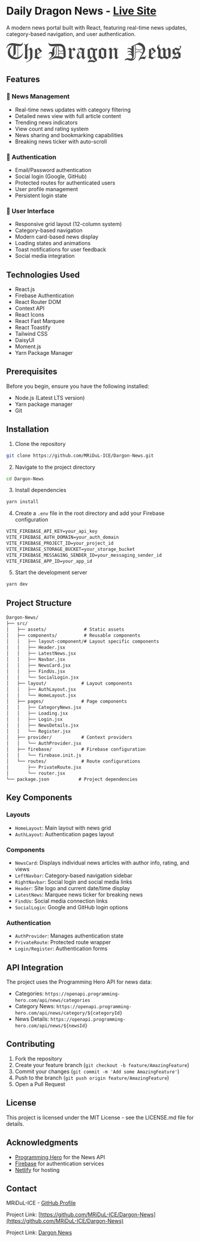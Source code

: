 # Daily Dragon News - [Live Site](https://dailydragonnews.netlify.app/)

A modern news portal built with React, featuring real-time news updates, category-based navigation, and user authentication.

![Daily Dragon News](./src/assets/logo.png)

## Features

### 📰 News Management
- Real-time news updates with category filtering
- Detailed news view with full article content
- Trending news indicators
- View count and rating system
- News sharing and bookmarking capabilities
- Breaking news ticker with auto-scroll

### 🔐 Authentication
- Email/Password authentication
- Social login (Google, GitHub)
- Protected routes for authenticated users
- User profile management
- Persistent login state

### 💫 User Interface
- Responsive grid layout (12-column system)
- Category-based navigation
- Modern card-based news display
- Loading states and animations
- Toast notifications for user feedback
- Social media integration

## Technologies Used

- React.js
- Firebase Authentication
- React Router DOM
- Context API
- React Icons
- React Fast Marquee
- React Toastify
- Tailwind CSS
- DaisyUI
- Moment.js
- Yarn Package Manager

## Prerequisites

Before you begin, ensure you have the following installed:
- Node.js (Latest LTS version)
- Yarn package manager
- Git

## Installation

1. Clone the repository
```bash
git clone https://github.com/MRiDuL-ICE/Dargon-News.git
```

2. Navigate to the project directory
```bash
cd Dargon-News
```

3. Install dependencies
```bash
yarn install
```

4. Create a `.env` file in the root directory and add your Firebase configuration
```env
VITE_FIREBASE_API_KEY=your_api_key
VITE_FIREBASE_AUTH_DOMAIN=your_auth_domain
VITE_FIREBASE_PROJECT_ID=your_project_id
VITE_FIREBASE_STORAGE_BUCKET=your_storage_bucket
VITE_FIREBASE_MESSAGING_SENDER_ID=your_messaging_sender_id
VITE_FIREBASE_APP_ID=your_app_id
```

5. Start the development server
```bash
yarn dev
```

## Project Structure

```
Dargon-News/
├── src/
│   ├── assets/              # Static assets
│   ├── components/          # Reusable components
│   │   ├── layout-component/# Layout specific components
│   │   ├── Header.jsx
│   │   ├── LatestNews.jsx
│   │   ├── Navbar.jsx
│   │   ├── NewsCard.jsx
│   │   ├── FindUs.jsx
│   │   └── SocialLogin.jsx
│   ├── layout/             # Layout components
│   │   ├── AuthLayout.jsx
│   │   └── HomeLayout.jsx
│   ├── pages/              # Page components
│   │   ├── CategoryNews.jsx
│   │   ├── Loading.jsx
│   │   ├── Login.jsx
│   │   ├── NewsDetails.jsx
│   │   └── Register.jsx
│   ├── provider/           # Context providers
│   │   └── AuthProvider.jsx
│   ├── firebase/           # Firebase configuration
│   │   └── firebase.init.js
│   └── routes/             # Route configurations
│       ├── PrivateRoute.jsx
│       └── router.jsx
└── package.json           # Project dependencies
```

## Key Components

### Layouts
- `HomeLayout`: Main layout with news grid
- `AuthLayout`: Authentication pages layout

### Components
- `NewsCard`: Displays individual news articles with author info, rating, and views
- `LeftNavbar`: Category-based navigation sidebar
- `RightNavbar`: Social login and social media links
- `Header`: Site logo and current date/time display
- `LatestNews`: Marquee news ticker for breaking news
- `FindUs`: Social media connection links
- `SocialLogin`: Google and GitHub login options

### Authentication
- `AuthProvider`: Manages authentication state
- `PrivateRoute`: Protected route wrapper
- `Login/Register`: Authentication forms

## API Integration

The project uses the Programming Hero API for news data:
- Categories: `https://openapi.programming-hero.com/api/news/categories`
- Category News: `https://openapi.programming-hero.com/api/news/category/${categoryId}`
- News Details: `https://openapi.programming-hero.com/api/news/${newsId}`

## Contributing

1. Fork the repository
2. Create your feature branch (`git checkout -b feature/AmazingFeature`)
3. Commit your changes (`git commit -m 'Add some AmazingFeature'`)
4. Push to the branch (`git push origin feature/AmazingFeature`)
5. Open a Pull Request

## License

This project is licensed under the MIT License - see the LICENSE.md file for details.

## Acknowledgments

- [Programming Hero](https://www.programming-hero.com/) for the News API
- [Firebase](https://firebase.google.com/) for authentication services
- [Netlify](https://www.netlify.com/) for hosting

## Contact

MRiDuL-ICE - [GitHub Profile](https://github.com/MRiDuL-ICE)

Project Link: [https://github.com/MRiDuL-ICE/Dargon-News](https://github.com/MRiDuL-ICE/Dargon-News)


Project Link: [Dargon News](https://dailydragonnews.netlify.app/)